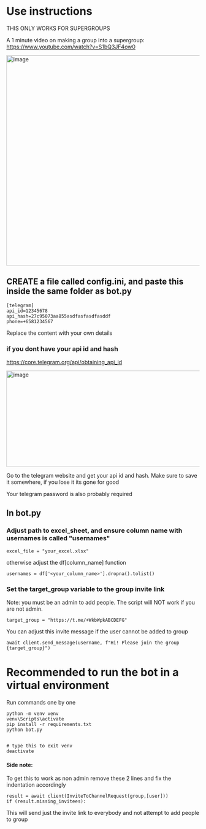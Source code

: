 # Use instructions

THIS ONLY WORKS FOR SUPERGROUPS

A 1 minute video on making a group into a supergroup:
https://www.youtube.com/watch?v=S1bQ3JF4ow0

<img width="602" height="549" alt="image" src="https://github.com/user-attachments/assets/1ae52a7b-67c6-4d51-8dd8-b62218f11bbd" />


## CREATE a file called config.ini, and paste this inside the same folder as bot.py
```
[telegram]
api_id=12345678
api_hash=27c95073aa855asdfasfasdfasddf
phone=+6581234567
```
Replace the content with your own details

### if you dont have your api id and hash
https://core.telegram.org/api/obtaining_api_id

<img width="850" height="251" alt="image" src="https://github.com/user-attachments/assets/99a9f21f-8036-4e6a-b1fd-db4c42486812" />

Go to the telegram website and get your api id and hash. Make sure to save it somewhere, if you lose it its gone for good

Your telegram password is also probably required

## In bot.py

### Adjust path to excel_sheet, and ensure column name with usernames is called "usernames"
```
excel_file = "your_excel.xlsx"
```
otherwise adjust the df[column_name] function 
```
usernames = df['<your_column_name>'].dropna().tolist()
```

### Set the target_group variable to the group invite link
Note: you must be an admin to add people. The script will NOT work if you are not admin.
```
target_group = "https://t.me/+WkbWpkABCDEFG"
```

You can adjust this invite message if the user cannot be added to group
```
await client.send_message(username, f"Hi! Please join the group {target_group}")
```

# Recommended to run the bot in a virtual environment
Run commands one by one
```
python -m venv venv
venv\Scripts\activate
pip install -r requirements.txt
python bot.py


# type this to exit venv 
deactivate
```

#### Side note:
To get this to work as non admin
remove these 2 lines and fix the indentation accordingly
```
result = await client(InviteToChannelRequest(group,[user]))
if (result.missing_invitees):
```
This will send just the invite link to everybody and not attempt to add people to group












